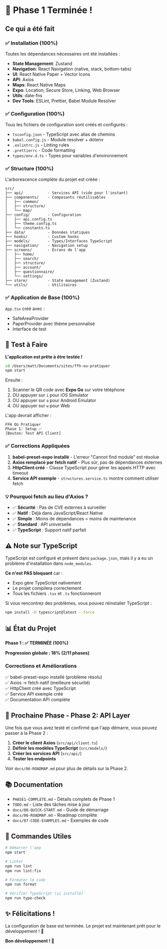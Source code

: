 # 🎉 Phase 1 Terminée !

## Ce qui a été fait

### ✅ Installation (100%)
Toutes les dépendances nécessaires ont été installées :
- **State Management**: Zustand
- **Navigation**: React Navigation (native, stack, bottom-tabs)
- **UI**: React Native Paper + Vector Icons
- **API**: Axios
- **Maps**: React Native Maps
- **Expo**: Location, Secure Store, Linking, Web Browser
- **Utils**: date-fns
- **Dev Tools**: ESLint, Prettier, Babel Module Resolver

### ✅ Configuration (100%)
Tous les fichiers de configuration sont créés et configurés :
- `tsconfig.json` - TypeScript avec alias de chemins
- `babel.config.js` - Module resolver + dotenv
- `.eslintrc.js` - Linting rules
- `.prettierrc` - Code formatting
- `types/env.d.ts` - Types pour variables d'environnement

### ✅ Structure (100%)
L'arborescence complète du projet est créée :
```
src/
├── api/           - Services API (vide pour l'instant)
├── components/    - Composants réutilisables
│   ├── common/
│   ├── structure/
│   └── map/
├── config/        - Configuration
│   ├── api.config.ts
│   ├── theme.config.ts
│   └── constants.ts
├── data/          - Données statiques
├── hooks/         - Custom hooks
├── models/        - Types/Interfaces TypeScript
├── navigation/    - Navigation setup
├── screens/       - Écrans de l'app
│   ├── home/
│   ├── search/
│   ├── structure/
│   ├── account/
│   ├── questionnaire/
│   └── settings/
├── store/         - State management (Zustand)
└── utils/         - Utilitaires
```

### ✅ Application de Base (100%)
`App.tsx` créé avec :
- SafeAreaProvider
- PaperProvider avec thème personnalisé
- Interface de test

## 🧪 Test à Faire

**L'application est prête à être testée !**

```bash
cd /Users/matt/Documents/sites/ffh-ou-pratiquer
npm start
```

Ensuite :
1. Scanner le QR code avec **Expo Go** sur votre téléphone
2. OU appuyer sur `i` pour iOS Simulator
3. OU appuyer sur `a` pour Android Emulator
4. OU appuyer sur `w` pour Web

L'app devrait afficher :
```
FFH Où Pratiquer
Phase 1: Setup ✅
[Bouton: Test API Client]
```

### ✅ Corrections Appliquées

1. **babel-preset-expo installé** - L'erreur "Cannot find module" est résolue
2. **Axios remplacé par fetch natif** - Plus sûr, pas de dépendances externes
3. **HttpClient créé** - Classe TypeScript pour gérer les appels HTTP avec timeout
4. **Service API exemple** - `structures.service.ts` montre comment utiliser fetch

### 💡 Pourquoi fetch au lieu d'Axios ?

- ✅ **Sécurité** : Pas de CVE externes à surveiller
- ✅ **Natif** : Déjà dans JavaScript/React Native
- ✅ **Simple** : Moins de dépendances = moins de maintenance
- ✅ **Standard** : API universelle
- ✅ **TypeScript** : Support natif parfait

## ⚠️ Note sur TypeScript

TypeScript est configuré et présent dans `package.json`, mais il y a eu un problème d'installation dans `node_modules`. 

**Ce n'est PAS bloquant** car :
- Expo gère TypeScript nativement
- Le projet compilera correctement
- Tous les fichiers `.tsx` et `.ts` fonctionneront

Si vous rencontrez des problèmes, vous pouvez réinstaller TypeScript :
```bash
npm install -D typescript@latest --force
```

## 📊 État du Projet

**Phase 1 : ✅ TERMINÉE (100%)**

**Progression globale : 18% (2/11 phases)**

### Corrections et Améliorations

✅ babel-preset-expo installé (problème résolu)  
✅ Axios → fetch natif (meilleure sécurité)  
✅ HttpClient créé avec TypeScript  
✅ Service API exemple créé  
✅ Documentation API complète  

## 🚀 Prochaine Phase - Phase 2: API Layer

Une fois que vous avez testé et confirmé que l'app démarre, vous pouvez passer à la Phase 2 :

1. **Créer le client Axios** (`src/api/client.ts`)
2. **Définir les modèles TypeScript** (`src/models/`)
3. **Créer les services API** (`src/api/`)
4. **Tester les endpoints**

Voir `docs/06-ROADMAP.md` pour plus de détails sur la Phase 2.

## 📚 Documentation

- `PHASE1-COMPLETE.md` - Détails complets de Phase 1
- `TODO.md` - Liste des tâches mise à jour
- `docs/00-QUICK-START.md` - Guide de démarrage
- `docs/06-ROADMAP.md` - Roadmap complète
- `docs/07-CODE-EXAMPLES.md` - Exemples de code

## 🎯 Commandes Utiles

```bash
# Démarrer l'app
npm start

# Linter
npm run lint
npm run lint:fix

# Formater le code
npm run format

# Vérifier TypeScript (si installé)
npm run type-check
```

## ✨ Félicitations !

La configuration de base est terminée. Le projet est maintenant prêt pour le développement ! 🎉

**Bon développement ! 💪**
